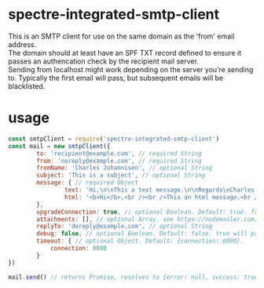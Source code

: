 # spectre-integrated-smtp-client
This is an SMTP client for use on the same domain as the 'from' email address.\
The domain should at least have an SPF TXT record defined to ensure it passes an authencation check by the recipient mail server.\
Sending from localhost might work depending on the server you're sending to. Typically the first email will pass, but subsequent emails will be blacklisted.

# usage
```js
const smtpClient = require('spectre-integrated-smtp-client')
const mail = new smtpClient({
        to: 'recipient@example.com', // required String
        from: 'noreply@example.com', // required String
        fromName: 'Charles Johannisen', // optional String
        subject: 'This is a subject', // optional String
        message: { // required Object
                text: 'Hi,\n\nThis a text message.\n\nRegards\nCharles',  // optional String
                html: '<b>Hi</b>,<br /><br />This an html message.<br /><br />Regards<br />Charles' // optional String
        },
        upgradeConnection: true, // optional Boolean. Default: true. false will not (attempt to) upgrade the connection to TLS
        attachments: [], // optional Array. see https://nodemailer.com/extras/mailcomposer/#attachments 
        replyTo: 'doreply@example.com', // optional String
        debug: false, // optional Boolean. Default: false. true will print out progress/interaction
        timeout: { // optional Object. Default: {connection: 8000}.
            connection: 8000
        }
})

mail.send() // returns Promise, resolves to {error: null, success: true}
```
